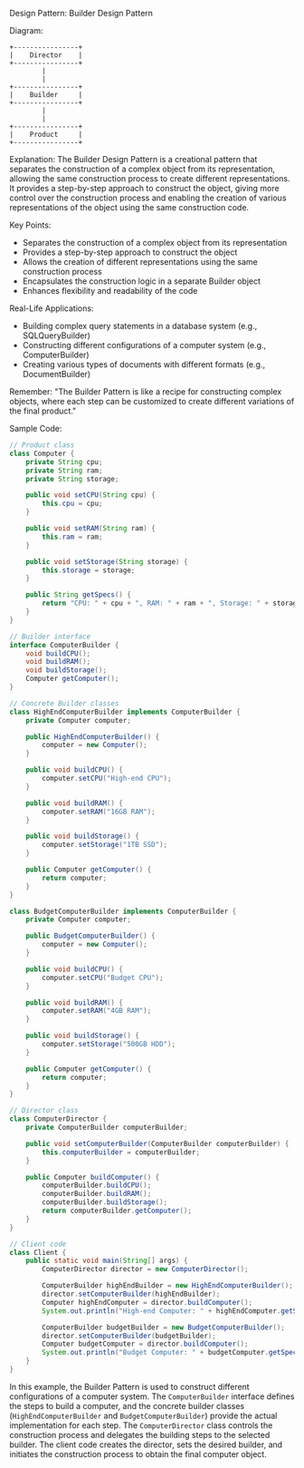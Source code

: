 Design Pattern: Builder Design Pattern

Diagram:
```
+----------------+
|    Director    |
+----------------+
        |
        |
+----------------+
|    Builder     |
+----------------+
        |
        |
+----------------+
|    Product     |
+----------------+
```

Explanation:
The Builder Design Pattern is a creational pattern that separates the construction of a complex object from its representation, allowing the same construction process to create different representations. It provides a step-by-step approach to construct the object, giving more control over the construction process and enabling the creation of various representations of the object using the same construction code.

Key Points:
- Separates the construction of a complex object from its representation
- Provides a step-by-step approach to construct the object
- Allows the creation of different representations using the same construction process
- Encapsulates the construction logic in a separate Builder object
- Enhances flexibility and readability of the code

Real-Life Applications:
- Building complex query statements in a database system (e.g., SQLQueryBuilder)
- Constructing different configurations of a computer system (e.g., ComputerBuilder)
- Creating various types of documents with different formats (e.g., DocumentBuilder)

Remember:
"The Builder Pattern is like a recipe for constructing complex objects, where each step can be customized to create different variations of the final product."

Sample Code:
```java
// Product class
class Computer {
    private String cpu;
    private String ram;
    private String storage;

    public void setCPU(String cpu) {
        this.cpu = cpu;
    }

    public void setRAM(String ram) {
        this.ram = ram;
    }

    public void setStorage(String storage) {
        this.storage = storage;
    }

    public String getSpecs() {
        return "CPU: " + cpu + ", RAM: " + ram + ", Storage: " + storage;
    }
}

// Builder interface
interface ComputerBuilder {
    void buildCPU();
    void buildRAM();
    void buildStorage();
    Computer getComputer();
}

// Concrete Builder classes
class HighEndComputerBuilder implements ComputerBuilder {
    private Computer computer;

    public HighEndComputerBuilder() {
        computer = new Computer();
    }

    public void buildCPU() {
        computer.setCPU("High-end CPU");
    }

    public void buildRAM() {
        computer.setRAM("16GB RAM");
    }

    public void buildStorage() {
        computer.setStorage("1TB SSD");
    }

    public Computer getComputer() {
        return computer;
    }
}

class BudgetComputerBuilder implements ComputerBuilder {
    private Computer computer;

    public BudgetComputerBuilder() {
        computer = new Computer();
    }

    public void buildCPU() {
        computer.setCPU("Budget CPU");
    }

    public void buildRAM() {
        computer.setRAM("4GB RAM");
    }

    public void buildStorage() {
        computer.setStorage("500GB HDD");
    }

    public Computer getComputer() {
        return computer;
    }
}

// Director class
class ComputerDirector {
    private ComputerBuilder computerBuilder;

    public void setComputerBuilder(ComputerBuilder computerBuilder) {
        this.computerBuilder = computerBuilder;
    }

    public Computer buildComputer() {
        computerBuilder.buildCPU();
        computerBuilder.buildRAM();
        computerBuilder.buildStorage();
        return computerBuilder.getComputer();
    }
}

// Client code
class Client {
    public static void main(String[] args) {
        ComputerDirector director = new ComputerDirector();

        ComputerBuilder highEndBuilder = new HighEndComputerBuilder();
        director.setComputerBuilder(highEndBuilder);
        Computer highEndComputer = director.buildComputer();
        System.out.println("High-end Computer: " + highEndComputer.getSpecs());

        ComputerBuilder budgetBuilder = new BudgetComputerBuilder();
        director.setComputerBuilder(budgetBuilder);
        Computer budgetComputer = director.buildComputer();
        System.out.println("Budget Computer: " + budgetComputer.getSpecs());
    }
}
```

In this example, the Builder Pattern is used to construct different configurations of a computer system. The `ComputerBuilder` interface defines the steps to build a computer, and the concrete builder classes (`HighEndComputerBuilder` and `BudgetComputerBuilder`) provide the actual implementation for each step. The `ComputerDirector` class controls the construction process and delegates the building steps to the selected builder. The client code creates the director, sets the desired builder, and initiates the construction process to obtain the final computer object.